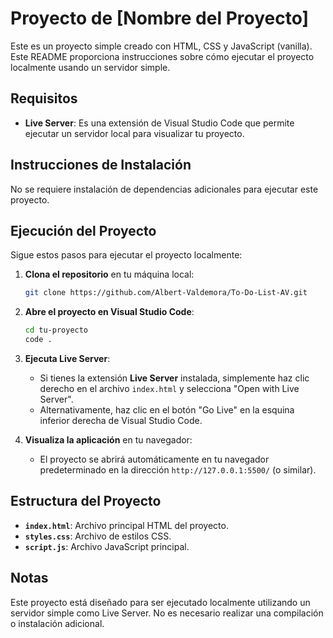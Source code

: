 # Proyecto de [Nombre del Proyecto]

Este es un proyecto simple creado con HTML, CSS y JavaScript (vanilla). Este README proporciona instrucciones sobre cómo ejecutar el proyecto localmente usando un servidor simple.

## Requisitos

- **Live Server**: Es una extensión de Visual Studio Code que permite ejecutar un servidor local para visualizar tu proyecto.

## Instrucciones de Instalación

No se requiere instalación de dependencias adicionales para ejecutar este proyecto.

## Ejecución del Proyecto

Sigue estos pasos para ejecutar el proyecto localmente:

1. **Clona el repositorio** en tu máquina local:

    ```bash
    git clone https://github.com/Albert-Valdemora/To-Do-List-AV.git
    ```

2. **Abre el proyecto en Visual Studio Code**:

    ```bash
    cd tu-proyecto
    code .
    ```

3. **Ejecuta Live Server**:

    - Si tienes la extensión **Live Server** instalada, simplemente haz clic derecho en el archivo `index.html` y selecciona "Open with Live Server".
    - Alternativamente, haz clic en el botón "Go Live" en la esquina inferior derecha de Visual Studio Code.

4. **Visualiza la aplicación** en tu navegador:

    - El proyecto se abrirá automáticamente en tu navegador predeterminado en la dirección `http://127.0.0.1:5500/` (o similar).

## Estructura del Proyecto

- **`index.html`**: Archivo principal HTML del proyecto.
- **`styles.css`**: Archivo de estilos CSS.
- **`script.js`**: Archivo JavaScript principal.

## Notas

Este proyecto está diseñado para ser ejecutado localmente utilizando un servidor simple como Live Server. No es necesario realizar una compilación o instalación adicional.


